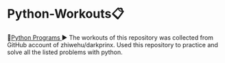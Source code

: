 # Python-Workouts:clipboard:
:link:[Python Programs ](https://github.com/AasaiAlangaram/Python-Workouts/blob/master/Programs.py):arrow_forward:
The workouts of this repository was collected from GitHub account of zhiwehu/darkprinx. Used this repository to practice and solve all the listed problems with python.
